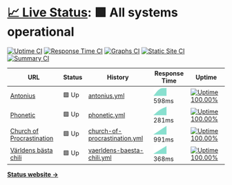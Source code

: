 # [📈 Live Status](https://Okkido.github.io/status): <!--live status--> **🟩 All systems operational**

[![Uptime CI](https://github.com/koj-co/upptime/workflows/Uptime%20CI/badge.svg)](https://github.com/koj-co/upptime/actions?query=workflow%3A%22Uptime+CI%22)
[![Response Time CI](https://github.com/koj-co/upptime/workflows/Response%20Time%20CI/badge.svg)](https://github.com/koj-co/upptime/actions?query=workflow%3A%22Response+Time+CI%22)
[![Graphs CI](https://github.com/koj-co/upptime/workflows/Graphs%20CI/badge.svg)](https://github.com/koj-co/upptime/actions?query=workflow%3A%22Graphs+CI%22)
[![Static Site CI](https://github.com/koj-co/upptime/workflows/Static%20Site%20CI/badge.svg)](https://github.com/koj-co/upptime/actions?query=workflow%3A%22Static+Site+CI%22)
[![Summary CI](https://github.com/koj-co/upptime/workflows/Summary%20CI/badge.svg)](https://github.com/koj-co/upptime/actions?query=workflow%3A%22Summary+CI%22)

<!--start: status pages-->
<!-- This summary is generated by Upptime (https://github.com/upptime/upptime) -->
<!-- Do not edit this manually, your changes will be overwritten -->

| URL                                                              | Status | History                                                                                                                | Response Time                                                                                  | Uptime                                                                                                                                                                                                                                         |
| ---------------------------------------------------------------- | ------ | ---------------------------------------------------------------------------------------------------------------------- | ---------------------------------------------------------------------------------------------- | ---------------------------------------------------------------------------------------------------------------------------------------------------------------------------------------------------------------------------------------------- |
| [Antonius](https://www.antonius.me)                              | 🟩 Up  | [antonius.yml](https://github.com/Okkido/status/commits/master/history/antonius.yml)                                   | <img alt="Response time graph" src="./graphs/antonius.png" height="20"> 598ms                  | [![Uptime 100.00%](https://img.shields.io/endpoint?url=https%3A%2F%2Fraw.githubusercontent.com%2FOkkido%2Fstatus%2Fmaster%2Fapi%2Fantonius%2Fuptime.json)](https://Okkido.github.io/status/history/antonius)                                   |
| [Phonetic](https://phonetic.xyz)                                 | 🟩 Up  | [phonetic.yml](https://github.com/Okkido/status/commits/master/history/phonetic.yml)                                   | <img alt="Response time graph" src="./graphs/phonetic.png" height="20"> 281ms                  | [![Uptime 100.00%](https://img.shields.io/endpoint?url=https%3A%2F%2Fraw.githubusercontent.com%2FOkkido%2Fstatus%2Fmaster%2Fapi%2Fphonetic%2Fuptime.json)](https://Okkido.github.io/status/history/phonetic)                                   |
| [Church of Procrastination](https://churchofprocrastination.com) | 🟩 Up  | [church-of-procrastination.yml](https://github.com/Okkido/status/commits/master/history/church-of-procrastination.yml) | <img alt="Response time graph" src="./graphs/church-of-procrastination.png" height="20"> 991ms | [![Uptime 100.00%](https://img.shields.io/endpoint?url=https%3A%2F%2Fraw.githubusercontent.com%2FOkkido%2Fstatus%2Fmaster%2Fapi%2Fchurch-of-procrastination%2Fuptime.json)](https://Okkido.github.io/status/history/church-of-procrastination) |
| [Världens bästa chili](https://varldensbastachili.se)            | 🟩 Up  | [vaerldens-baesta-chili.yml](https://github.com/Okkido/status/commits/master/history/vaerldens-baesta-chili.yml)       | <img alt="Response time graph" src="./graphs/vaerldens-baesta-chili.png" height="20"> 368ms    | [![Uptime 100.00%](https://img.shields.io/endpoint?url=https%3A%2F%2Fraw.githubusercontent.com%2FOkkido%2Fstatus%2Fmaster%2Fapi%2Fvaerldens-baesta-chili%2Fuptime.json)](https://Okkido.github.io/status/history/vaerldens-baesta-chili)       |

<!--end: status pages-->

[**Status website →**](https://Okkido.github.io/status)